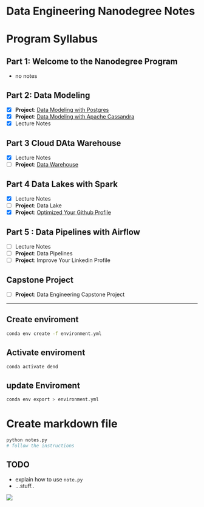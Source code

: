 # Data Engineering Nanodegree Notes
# Program Syllabus






## Part 1: Welcome to the Nanodegree Program
- no notes
## Part 2: Data Modeling
- [x] **Project**: [Data Modeling with Postgres](https://github.com/franksalas/Data-Modeling-with-Postgres)
- [x] **Project**: [Data Modeling with Apache Cassandra](https://github.com/franksalas/Data-Modeling-with-Apache-Cassandra)
- [x] Lecture Notes

## Part 3 Cloud DAta Warehouse

- [x] Lecture Notes
- [ ] **Project**: [Data Warehouse](https://github.com/franksalas/Data-Warehouse-with-Redshift)

## Part 4 Data Lakes with Spark
- [x] Lecture Notes
- [ ] **Project**: Data Lake
- [x] **Project**: [Optimized Your Github Profile](https://github.com/franksalas)

## Part 5 : Data Pipelines with Airflow
- [ ] Lecture Notes
- [ ] **Project**: Data Pipelines
- [ ] **Project**: Improve Your Linkedin Profile

## Capstone Project
- [ ] **Project**: Data Engineering Capstone Project

-----------------------

## Create enviroment
```bash
conda env create -f environment.yml
```
## Activate enviroment
```bash
conda activate dend
```


## update Enviroment
```bash
conda env export > environment.yml
```

# Create markdown file

```bash
python notes.py
# follow the instructions

```

## TODO
- explain how to use `note.py`
- ...stuff..

![](https://media.giphy.com/media/Ll2fajzk9DgaY/giphy.gif)
